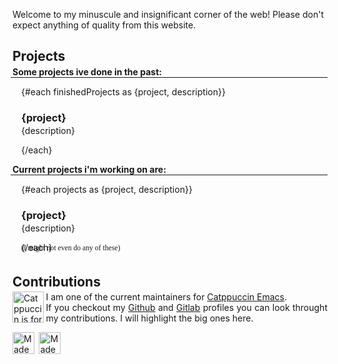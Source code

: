 <script>
    import {finishedProjects, projects} from '$lib/contentData.js';
    import Emacs from '$lib/assets/made_with_emacs.png';
    import Mac from '$lib/assets/made_with_mac.gif'
    import Catppuccin from '$lib/assets/catppuccin_is_for_sex_havers.png'
</script>

Welcome to my minuscule and insignificant corner of the web! Please don't expect anything of quality from this website.

## Projects

<div style="margin-top: -1em;">

**Some projects ive done in the past:**

<hr>

<div style="padding-left: 1em;">

{#each finishedProjects as {project, description}}

### {project}

<div style="margin-top: -1em;">

{description}

</div>

{/each}

</div>

**Current projects i'm working on are:**

<hr>

<div style="padding-left: 1em;">

{#each projects as {project, description}}

### {project}

<div style="margin-top: -1em;">

{description}

</div>
{/each}

<div style="margin-top: -1em; padding-bottom: 5px;">
<sub style="color: var(--text); font-family: courier-new;">(I might not even do any of these)</sub>
</div>

</div>

## Contributions

<div style="margin-top: -1em;">

<img src="{Catppuccin}" alt="Catppuccin is for sex havers" title="This statement is entirely true and has been fact checked by true American patriots" height="50vh" style="float: left;">

<p class="alignRoundImg">I am one of the current maintainers for <a href="https://github.com/catppuccin/emacs">Catppuccin Emacs</a>.<br>
If you checkout my <a href="https://github.com/NamesCode">Github</a> and <a href="https://gitlab.com/NamesCode">Gitlab</a> profiles you can look throught my contributions. I will highlight the big ones here.</p>

</div>

<img src="{Mac}" alt="Made with MacOS" height="35vh" title="UNIX > DOS">
<a href="https://www.gnu.org/software/emacs/" target="_blank" rel="noopener noreferrer" title="The best code editor"><img src="{Emacs}" alt="Made with GNU Emacs" height="35vh"></a>

</div>

<style>
hr {
margin-top: -1em;
margin-left: -0.2em
}
.alignRoundImg {
text-align: justify;
}
img {
padding-right: 0.25em;
}
</style>
